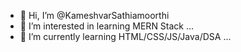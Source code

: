 - 👋 Hi, I’m @KameshvarSathiamoorthi
- 👀 I’m interested in learning MERN Stack ...
- 🌱 I’m currently learning HTML/CSS/JS/Java/DSA ...



